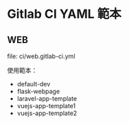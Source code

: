 # Gitlab CI YAML 範本

## WEB
file: ci/web.gitlab-ci.yml

使用範本：
 - default-dev
 - flask-webpage
 - laravel-app-template
 - vuejs-app-template1
 - vuejs-app-template2
